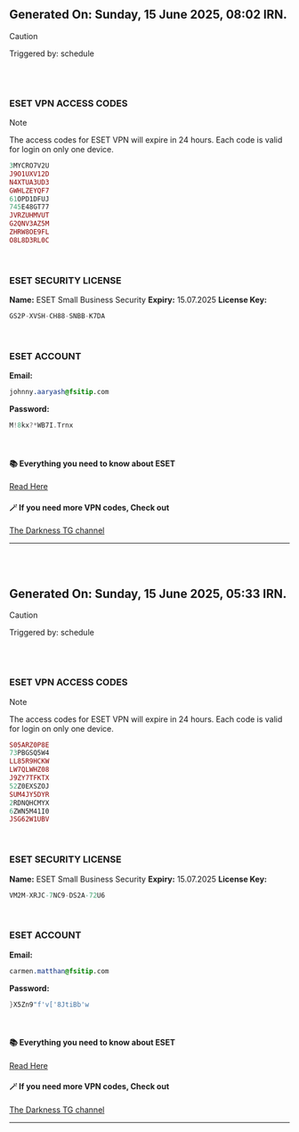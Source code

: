 ## Generated On: Sunday, 15 June 2025, 08:02 IRN.

> [!CAUTION]
> Triggered by: schedule

<br></br>

### ESET VPN ACCESS CODES

> [!NOTE]
> The access codes for ESET VPN will expire in 24 hours.
> Each code is valid for login on only one device.

```ruby
3MYCRO7V2U
J9O1UXV12D
N4XTUA3UD3
GWHLZEYQF7
61OPD1DFUJ
745E48GT77
JVRZUHMVUT
G2QNV3AZ5M
ZHRW8OE9FL
O8L8D3RL0C
```

</br>

### ESET SECURITY LICENSE

**Name:** ESET Small Business Security
**Expiry:** 15.07.2025
**License Key:**

```POV-Ray SDL
GS2P-XVSH-CH88-SNBB-K7DA
```

</br>

### ESET ACCOUNT

**Email:**

```CSS
johnny.aaryash@fsitip.com
```

**Password:**

```POV-Ray SDL
M!8kx?*WB7I.Trnx
```

</br>

#### 📚 Everything you need to know about ESET

[Read Here](https://t.me/F_NiREvil/2113)

#### 🪄 If you need more VPN codes, Check out

[The Darkness TG channel](https://t.me/Eset_key_trial)

---

<br></br>

## Generated On: Sunday, 15 June 2025, 05:33 IRN.

> [!CAUTION]
> Triggered by: schedule

<br></br>

### ESET VPN ACCESS CODES

> [!NOTE]
> The access codes for ESET VPN will expire in 24 hours.
> Each code is valid for login on only one device.

```ruby
S05ARZ0P8E
73PBGSQ5W4
LL85R9HCKW
LW7QLWHZ08
J9ZY7TFKTX
52Z0EXSZOJ
SUM4JY5DYR
2RDNQHCMYX
6ZWN5M41I0
JSG62W1UBV
```

</br>

### ESET SECURITY LICENSE

**Name:** ESET Small Business Security
**Expiry:** 15.07.2025
**License Key:**

```POV-Ray SDL
VM2M-XRJC-7NC9-DS2A-72U6
```

</br>

### ESET ACCOUNT

**Email:**

```CSS
carmen.matthan@fsitip.com
```

**Password:**

```POV-Ray SDL
}X5Zn9"f'v['8JtiBb'w
```

</br>

#### 📚 Everything you need to know about ESET

[Read Here](https://t.me/F_NiREvil/2113)

#### 🪄 If you need more VPN codes, Check out

[The Darkness TG channel](https://t.me/Eset_key_trial)

---

<br></br>

